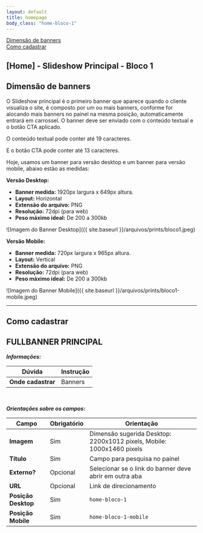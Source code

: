 ```yaml
---
layout: default
title: homepage 
body_class: "home-bloco-1"
---
```


<div class="menu-flutuante">
<div>
  <a href="#dimensão-de-banners">Dimensão de banners</a>
</div>

<div>
  <a href="#como-cadastrar">Como cadastrar</a>
</div>

</div>

## [Home] - Slideshow Principal - Bloco 1

## Dimensão de banners


O Slideshow principal é o primeiro banner que aparece quando o cliente visualiza o site, é composto por um ou mais banners, conforme for alocando mais banners no painel na mesma posição, automaticamente entrará em carrossel. O banner deve ser enviado com o conteúdo textual e o botão CTA aplicado.

O conteúdo textual pode conter até 19 caracteres.

E o botão CTA pode conter até 13 caracteres.

Hoje, usamos um banner para versão desktop e um banner para versão mobile, abaixo estão as medidas:

**Versão Desktop:**

- **Banner medida:** 1920px largura x 649px altura.
- **Layout:** Horizontal
- **Extensão do arquivo:** PNG
- **Resolução:** 72dpi (para web)
- **Peso máximo ideal:** De 200 a 300kb

![Imagem do Banner Desktop]({{ site.baseurl }}/arquivos/prints/bloco1.jpeg)

**Versão Mobile:**

- **Banner medida:** 720px largura x 965px altura.
- **Layout:** Vertical
- **Extensão do arquivo:** PNG
- **Resolução:** 72dpi (para web)
- **Peso máximo ideal:** De 200 a 300kb

![Imagem do Banner Mobile]({{ site.baseurl }}/arquivos/prints/bloco1-mobile.jpeg)



---

## Como cadastrar

## FULLBANNER PRINCIPAL

**_Informações:_**

| Dúvida                | Instrução                                                        |
| --------------------- | ---------------------------------------------------------------- |
| **Onde cadastrar**    | Banners                                                          |



&nbsp;

**_Orientações sobre os campos:_**

| Campo               | Obrigatório	         | Orientação                                                            |
| ------------------- | ------------------- | --------------------------------------------------------------------- |
| **Imagem**          | Sim | Dimensão sugerida Desktop: 2200x1012 pixels, Mobile: 1000x1460 pixels |
| **Título**          | Sim      | Campo para pesquisa no painel                         |
| **Externo?**        | Opcional | Selecionar se o link do banner deve abrir em outra aba                |
| **URL**             | Opcional | Link de direcionamento                                                |
| **Posição Desktop** | Sim     | `home-bloco-1`                                        |
| **Posição Mobile**  | Sim      | `home-bloco-1-mobile`                                 |


